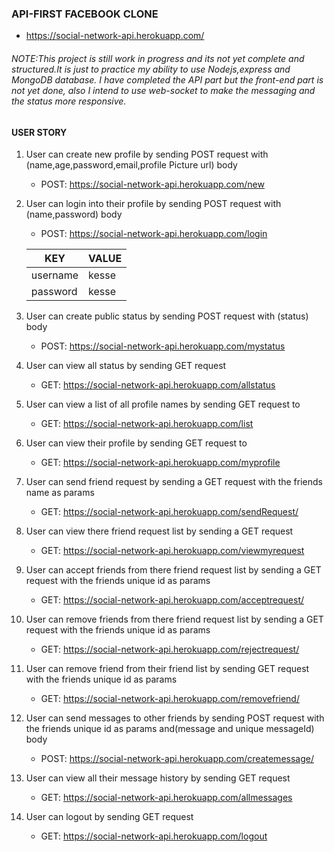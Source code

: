 ###  API-FIRST FACEBOOK CLONE
* https://social-network-api.herokuapp.com/

###### NOTE:This project is still work in progress and its not yet complete and structured.It is just to practice my ability to use Nodejs,express and MongoDB database. I have completed the API part but the front-end part is not yet done, also I intend to use web-socket to make the messaging and the status more responsive.

#### USER STORY

1. User can create new profile by sending POST request with (name,age,password,email,profile Picture url) body
 	* POST: https://social-network-api.herokuapp.com/new
2. User can login into their profile by sending POST request with (name,password) body
	* POST: https://social-network-api.herokuapp.com/login
	
	| KEY  	 | VALUE 
	| ------ | -----
	|username| kesse
	|password| kesse
	
3. User can create public status by sending POST request with (status) body
	* POST: https://social-network-api.herokuapp.com/mystatus
4. User can view all status by sending GET request
	* GET: https://social-network-api.herokuapp.com/allstatus
5. User can view a list of all profile names by sending GET request to
	* GET: https://social-network-api.herokuapp.com/list
6. User can view their profile by sending GET request to
	* GET: https://social-network-api.herokuapp.com/myprofile
7. User can send friend request by sending a GET request with the friends name as params
	* GET: https://social-network-api.herokuapp.com/sendRequest/<friend name>
8. User can view there friend request list by sending a GET request
	* GET: https://social-network-api.herokuapp.com/viewmyrequest
9. User can accept friends from there friend request list by sending a GET request with the friends unique id as params
	* GET: https://social-network-api.herokuapp.com/acceptrequest/<friend unique id>
10. User can remove friends from there friend request list by sending a GET request with the friends unique id as params
	* GET: https://social-network-api.herokuapp.com/rejectrequest/<friend unique id>
11. User can remove friend from their friend list by sending GET request with the friends unique id as params
	* GET: https://social-network-api.herokuapp.com/removefriend/<friend unique id>
12. User can send messages to other friends by sending POST request with the friends unique id as params and(message and unique messageId) body
	* POST: https://social-network-api.herokuapp.com/createmessage/<friend unique id>
13. User can view all their message history by sending GET request
	* GET: https://social-network-api.herokuapp.com/allmessages
14. User can logout by sending GET request
	* GET: https://social-network-api.herokuapp.com/logout
